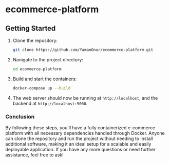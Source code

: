 # ecommerce-platform

## Getting Started

1. Clone the repository:
   ```bash
   git clone https://github.com/YamanOnur/ecommerce-platform.git

2. Nanigate to the project directory:
   ```bash
   cd ecommerce-platform

3. Build and start the containers:
   ```bash
   docker-compose up --build

4. The web server should now be running at `http://localhost`,
   and the backend at `http://localhost:5000`.


### Conclusion

By following these steps, you’ll have a fully containerized e-commerce platform with all necessary dependencies handled through Docker. 
Anyone can clone the repository and run the project without needing to install additional software, making it an ideal setup for a scalable
and easily deployable application. If you have any more questions or need further assistance, feel free to ask!
